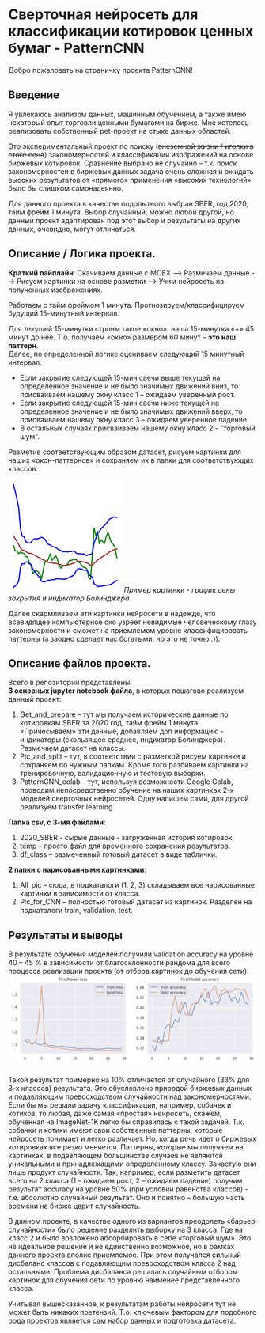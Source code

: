 # Сверточная нейросеть для классификации котировок ценных бумаг - PatternCNN
Добро пожаловать на страничку проекта PatternCNN!  
## Введение
Я увлекаюсь анализом данных, машинным обучением, а также имею некоторый опыт торговли ценными бумагами на бирже. Мне хотелось реализовать собственный
pet-проект на стыке данных областей.  

Это экспериментальный проект по поиску (~~внеземной жизни / иголки в стоге сена~~) закономерностей и классификации изображений на основе биржевых 
котировок. Сравнение выбрано не случайно – т.к. поиск закономерностей в биржевых данных задача очень сложная и ожидать высоких результатов от 
«прямого» применения «высоких технологий» было бы слишком самонадеянно.  

Для данного проекта в качестве подопытного выбран SBER, год 2020, таим фрейм 1 минута. Выбор случайный, можно любой другой, но данный проект 
адаптирован под этот выбор и результаты на других данных, очевидно, могут отличаться.  
## Описание / Логика проекта.  
**Краткий пайплайн**: Скачиваем данные с MOEX --> Размечаем данные --> Рисуем картинки на основе разметки --> Учим нейросеть на полученных изображениях.  

Работаем с тайм фреймом 1 минута. Прогнозируем/классифицируем будущий 15-минутный интервал.  

Для текущей 15-минутки строим такое «окно»: наша 15-минутка «+» 45 минут до нее. Т.о. получаем «окно» размером 60 минут – **это наш паттерн**.  
Далее, по определенной логике оцениваем следующий 15 минутный интервал:  
- Если закрытие следующей 15-мин свечи выше текущей на определенное значение и не было значимых движений вниз, то присваиваем нашему окну класс 1 –
ожидаем уверенный рост.
- Если закрытие следующей 15-мин свечи ниже текущей на определенное значение и не было значимых движений вверх, то присваиваем нашему окну класс 3 –
ожидаем уверенное падение.
- В остальных случаях присваиваем нашему окну класс 2 - "торговый шум".

Разметив соответствующим образом датасет, рисуем картинки для наших «окон-паттернов» и сохраняем их в папки для соответствующих классов.  

![Цена закрытия и индикатор Болинджера](All_pic/1_buy/SBER-2020-01-06_11-00-00.png)  *Пример картинки - график цены закрытия и индикатор Болинджера* 

Далее скармливаем эти картинки нейросети в надежде, что всевидящее компьютерное око узреет невидимые человеческому глазу закономерности и сможет на 
приемлемом уровне классифицировать паттерны (а заодно сделает нас богатыми, но это не точно..)).  
## Описание файлов проекта.
Всего в репозитории представлены:  
**3 основных jupyter notebook файла**, в которых пошагово реализуем данный проект:  
  1) Get_and_prepare – тут мы получаем исторические данные по котировкам SBER за 2020 год, тайм фрейм 1 минута. «Причесываем» эти данные, добавляем доп информацию - индикаторы (скользящее среднее, индикатор Болинджера). Размечаем датасет на классы.
  2) Pic_and_split – тут, в соответствии с разметкой рисуем картинки и сохраняем по нужным папкам. Кроме того разбиваем картинки на тренировочную, валидационную и тестовую выборки.
  3) PatternCNN_colab – тут, используя возможности Google Colab, проводим непосредственно обучение на наших картинках 2-х моделей сверточных нейросетей. Одну напишем сами, для другой реализуем transfer learning.

**Папка csv, с 3-мя файлами**:
  1) 2020_SBER - сырые данные -  загруженная история котировок.
  2) temp – просто файл для временного сохранения результатов.
  3) df_class – размеченный готовый датасет в виде таблички.

**2 папки с нарисованными картинками**:  
  1) All_pic – сюда, в подкаталоги (1, 2, 3) складываем все нарисованные картинки в зависимости от класса.
  2) Pic_for_CNN – полностью готовый датасет из картинок. Разделен на подкаталоги train, validation, test.
## Результаты и выводы  
В результате обучения моделей получили validation accuracy на уровне 40 – 45 % в зависимости от благосклонности рандома для всего процесса реализации проекта (от отбора картинок до обучения сети).  
![Loss and accuracy](accuracy.jpg)  

Такой результат примерно на 10% отличается от случайного (33% для 3-х классов) результата. Это обусловлено природой биржевых данных и подавляющим превосходством случайности над закономерностями. Если бы мы решали задачу классификации, например, собачек и котиков, то любая, даже самая «простая» нейросеть, скажем, обученная на ImageNet-1K легко бы справилась с такой задачей. Т.к. собачки и котики имеют свои собственные паттерны, которые нейросеть понимает и легко различает. Но, когда речь идет о биржевых котировках все резко меняется. Паттерны, которые мы получаем на картинках, в подавляющем большинстве случаев не являются уникальными и принадлежащими определенному классу. Зачастую они лишь продукт случайности. Так, например, если разметить датасет всего на 2 класса (1 – ожидаем рост, 2 – ожидаем падение) получим результат accuracy на уровне 50% (при условии равенства классов) - т.е. абсолютно случайный результат. Оно и понятно – большую часть времени на бирже царит случайность.  

В данном проекте, в качестве одного из вариантов преодолеть «барьер случайности» было решение разделить выборку на 3 класса. Где на класс 2 и было возложено абсорбировать в себе «торговый шум». Это не идеальное решение и не единственно возможное, но в рамках данного проекта вполне приемлемое. При этом получался сильный дисбаланс классов с подавляющим превосходством класса 2 над остальными. Проблема дисбаланса решалась случайным отбором картинок для обучения сети по уровню наименее представленного класса.  

Учитывая вышесказанное, к результатам работы нейросети тут не может быть никаких претензий. Т.о. ключевым фактором для подобного рода проектов является сам набор данных и подготовка датасета.



